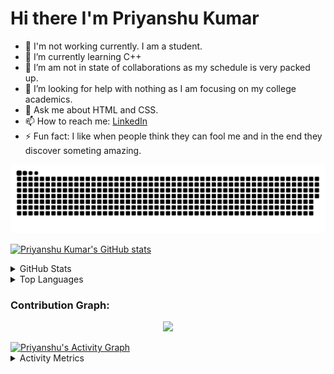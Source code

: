 # Hi there I'm Priyanshu Kumar

- 🔭 I'm not working currently. I am a student.
- 🌱 I’m currently learning C++
- 👯 I’m am not in state of collaborations as my schedule is very packed up.
- 🤔 I’m looking for help with nothing as I am focusing on my college academics.
- 💬 Ask me about HTML and CSS.
- 📫 How to reach me: [LinkedIn](https://www.linkedin.com/in/priyanshukumar2003)
- ⚡ Fun fact: I like when people think they can fool me and in the end they discover someting amazing.

![snake gif](https://github.com/priyanshukumar2003/priyanshukumar2003/raw/output/github-contribution-grid-snake.svg)

[![Priyanshu Kumar's GitHub stats](https://github-readme-stats.vercel.app/api?username=priyanshukumar2003&theme=aura&count_private=true&show_icons=true&cache_seconds=900)](https://github.com/priyanshukumar2003/github-readme-stats)

<details>
  <summary>GitHub Stats</summary>
  <br/>
<p align="left"><a href="https://github.com/priyashukumar2003"><img src="https://github-profile-trophy.vercel.app/?username=priyanshukumar2003" alt="priyanshukumar2003" /></a> </p>
</details>

<details>
    <summary>Top Languages</summary>
    <br/>
  <p align="left"><a href="https://github.com/priyanshukumar2003"><img src="https://github-readme-stats.vercel.app/api/top-langs/?username=priyanshukumar2003" alt="priyanshukumar2003" /></a></p>
</details>

### Contribution Graph:

<p align="center">
  <a href="https://github.compriyanshukumar2003">
    <img src="https://github-readme-streak-stats.herokuapp.com?user=priyanshukumar2003&theme=elegant&hide_border=true&date_format=M%20j%5B%2C%20Y%5D"/>
  </a>
</p>
<a href="https://github.com/priyanshukumar2003"><img alt="Priyanshu's Activity Graph" src="https://activity-graph.herokuapp.com/graph?username=priyanshukumar2003&bg_color=1F222E&color=F8D866&line=F85D7F&point=FFFFFF&hide_border=true" /></a>

<details>
  <summary>Activity Metrics</summary>
  <br/>
<p align="left"> <a href="https://github.com/priyanshukumar2003"><img src="https://metrics.lecoq.io/priyanshukumar2003?template=classic&base.header=0&base.metadata=0&isocalendar=1&languages=1&people=1&isocalendar.duration=half-year&languages.limit=8&languages.sections=most-used&languages.colors=github&languages.threshold=0%25&languages.indepth=true&languages.recent.load=300&languages.recent.days=14&people.limit=24&people.size=28&people.types=followers%2C%20following&people.identicons=false&people.shuffle=false&config.timezone=Asia%2FCalcutta" alt="priyanshukumar2003" /></a> </p>
</details>
